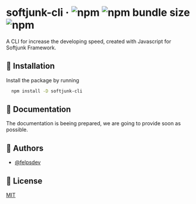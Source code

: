 # softjunk-cli · ![npm](https://img.shields.io/npm/v/softjunk-cli?style=flat-square) ![npm bundle size](https://img.shields.io/bundlephobia/min/softjunk-cli?style=flat-square) ![npm](https://img.shields.io/npm/dm/softjunk-cli?style=flat-square)

A CLI for increase the developing speed, created with Javascript for Softjunk Framework.

## 🚀 Installation

Install the package by running

```bash
  npm install -D softjunk-cli
```

## 📒 Documentation

The documentation is beeing prepared, we are going to provide soon as possible.

## 🔨 Authors

-   [@felpsdev](https://www.github.com/felpsdev)

## 📃 License

[MIT](https://choosealicense.com/licenses/mit/)
